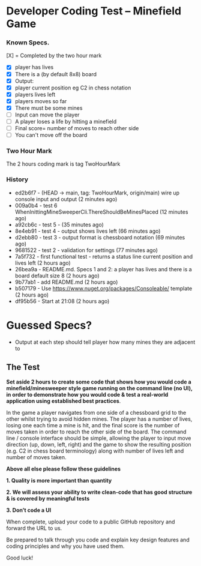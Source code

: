 Developer Coding Test – Minefield Game
======================================

### Known Specs. 

[X] = Completed by the two hour mark

- [X] player has lives
- [X] There is a (by default 8x8) board
- [X] Output:
- [X] player current position eg C2 in chess notation
- [X] players lives left
- [X] players moves so far
- [X] There must be some mines
- [ ] Input can move the player
- [ ] A player loses a life by hitting a minefield
- [ ] Final score= number of moves to reach other side
- [ ] You can't move off the board

### Two Hour Mark

The 2 hours coding mark is tag TwoHourMark

### History

* ed2b6f7 - (HEAD -> main, tag: TwoHourMark, origin/main) wire up console input and output (2 minutes ago) <Chris F Carroll>
* 009a0b4 - test 6 WhenInittingMineSweeperCli.ThereShouldBeMinesPlaced (12 minutes ago) <Chris F Carroll>
* a92cb6c - test 5 - (35 minutes ago) <Chris F Carroll>
* 8e4eb91 - test 4 - output shows lives left (66 minutes ago) <Chris F Carroll>
* d2ebb80 - test 3 - output format is chessboard notation (69 minutes ago) <Chris F Carroll>
* 9681522 - test 2 - validation for settings (77 minutes ago) <Chris F Carroll>
* 7a5f732 - first functional test - returns a status line current position and lives left (2 hours ago) <Chris F Carroll>
* 26bea9a - README.md. Specs 1 and 2: a player has lives and there is a board default size 8 (2 hours ago) <Chris F Carroll>
* 9b77ab1 - add README.md (2 hours ago) <Chris F Carroll>
* b507179 - Use https://www.nuget.org/packages/Consoleable/ template (2 hours ago) <Chris F Carroll>
* df95b56 - Start at 21:08 (2 hours ago) <Chris F Carroll>


    
# Guessed Specs?

- Output at each step should tell player how many mines they are adjacent to


The Test
----------

**Set aside 2 hours to create some code that shows how you would code a minefield/minesweeper style game running on the command line (no UI), in order to demonstrate how you would code & test a real-world application using established best practices**.

In the game a player navigates from one side of a chessboard grid to the other whilst trying to avoid hidden mines. The player has a number of lives, losing one each time a mine is hit, and the final score is the number of moves taken in order to reach the other side of the board. The command line / console interface should be simple, allowing the player to input move direction (up, down, left, right) and the game to show the resulting position (e.g. C2 in chess board terminology) along with number of lives left and number of moves taken.



**Above all else please follow these guidelines**

**1. Quality is more important than quantity**

**2. We will assess your ability to write clean-code that has good structure & is covered by meaningful tests**

**3. Don’t code a UI**

When complete, upload your code to a public GitHub repository and forward the URL to us.

Be prepared to talk through you code and explain key design features and coding principles and why you have used them.

Good luck!